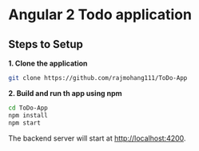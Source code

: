 # Angular 2 Todo application

## Steps to Setup

**1. Clone the application**

```bash
git clone https://github.com/rajmohang111/ToDo-App
```

**2. Build and run th app using npm**

```bash
cd ToDo-App
npm install
npm start
```
The backend server will start at <http://localhost:4200>.
